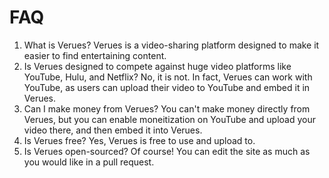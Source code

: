# FAQ
1.  What is Verues?
    Verues is a video-sharing platform designed to make it easier to find entertaining content.
2. Is Verues designed to compete against huge video platforms like YouTube, Hulu, and Netflix?
    No, it is not. In fact, Verues can work with YouTube, as users can upload their video to YouTube and embed it in Verues.
3. Can I make money from Verues?
    You can't make money directly from Verues, but you can enable moneitization on YouTube and upload your video there, and then embed it into Verues.
4. Is Verues free?
    Yes, Verues is free to use and upload to.
5. Is Verues open-sourced?
    Of course! You can edit the site as much as you would like in a pull request.
